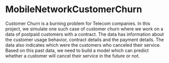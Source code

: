 # MobileNetworkCustomerChurn
Customer Churn is a burning problem for Telecom companies. In this project, we simulate one such case of customer churn where we work on a data of postpaid customers with a contract. The data has information about the customer usage behavior, contract details and the payment details. The data also indicates which were the customers who canceled their service. Based on this past data, we need to build a model which can predict whether a customer will cancel their service in the future or not.
